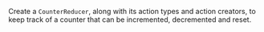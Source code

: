 Create a `CounterReducer`, along with its action types and action creators, to keep track of a counter that can be incremented, decremented and reset.
